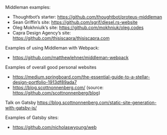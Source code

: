 Middleman examples:
- Thoughtbot’s starter: https://github.com/thoughtbot/proteus-middleman
- Sean Griffin’s site: https://github.com/sgrif/diesel.rs-website
- Oleg Mokhniulk’s site: https://github.com/mokhniuk/oleg.codes
- Capra Design Agency’s site: https://github.com/thisiscapra/thisiscapra.com

Examples of using Middleman with Webpack:
- https://github.com/matthewlehner/middleman-webpack

Examples of overall good personal websites
- https://medium.springboard.com/the-essential-guide-to-a-stellar-design-portfolio-1913df89ada7
- https://blog.scottnonnenberg.com/ (source: https://github.com/scottnonnenberg/blog)

Talk on Gatsby
https://blog.scottnonnenberg.com/static-site-generation-with-gatsby-js/


Examples of Gatsby sites:
- https://github.com/nicholaswyoung/web

